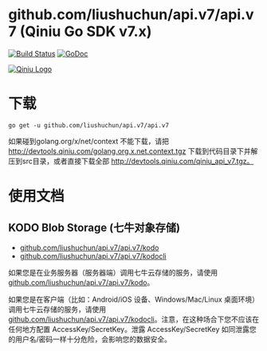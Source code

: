 github.com/liushuchun/api.v7/api.v7 (Qiniu Go SDK v7.x)
===============

[![Build Status](https://travis-ci.org/qiniu/api.v7.svg?branch=develop)](https://travis-ci.org/qiniu/api.v7) [![GoDoc](https://godoc.org/github.com/liushuchun/api.v7/api.v7?status.svg)](https://godoc.org/github.com/liushuchun/api.v7/api.v7)

[![Qiniu Logo](http://open.qiniudn.com/logo.png)](http://qiniu.com/)

# 下载

```
go get -u github.com/liushuchun/api.v7/api.v7
```
如果碰到golang.org/x/net/context 不能下载，请把 http://devtools.qiniu.com/golang.org.x.net.context.tgz 下载到代码目录下并解压到src目录，或者直接下载全部 http://devtools.qiniu.com/qiniu_api_v7.tgz。

# 使用文档

## KODO Blob Storage (七牛对象存储)

* [github.com/liushuchun/api.v7/api.v7/kodo](http://godoc.org/github.com/liushuchun/api.v7/api.v7/kodo)
* [github.com/liushuchun/api.v7/api.v7/kodocli](http://godoc.org/github.com/liushuchun/api.v7/api.v7/kodocli)

如果您是在业务服务器（服务器端）调用七牛云存储的服务，请使用 [github.com/liushuchun/api.v7/api.v7/kodo](http://godoc.org/github.com/liushuchun/api.v7/api.v7/kodo)。

如果您是在客户端（比如：Android/iOS 设备、Windows/Mac/Linux 桌面环境）调用七牛云存储的服务，请使用 [github.com/liushuchun/api.v7/api.v7/kodocli](http://godoc.org/github.com/liushuchun/api.v7/api.v7/kodocli)。注意，在这种场合下您不应该在任何地方配置 AccessKey/SecretKey。泄露 AccessKey/SecretKey 如同泄露您的用户名/密码一样十分危险，会影响您的数据安全。


